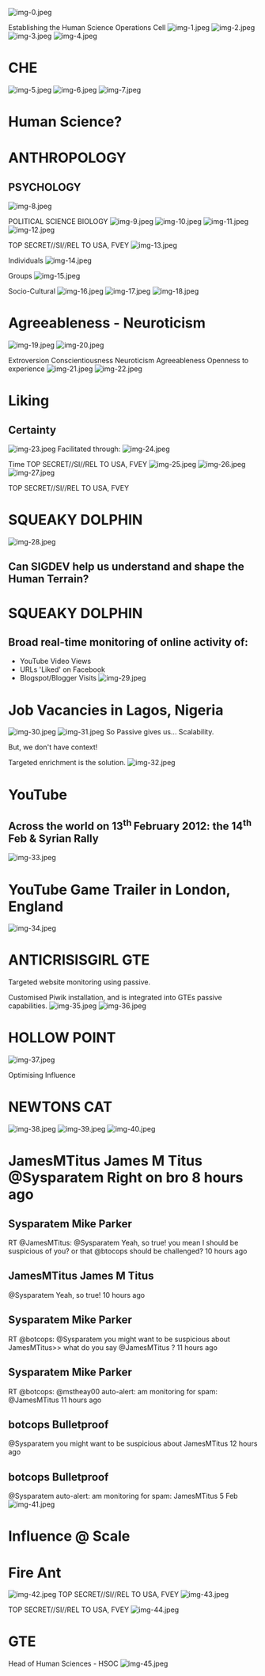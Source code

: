 ![img-0.jpeg](img-0.jpeg)

Establishing the Human Science Operations Cell
![img-1.jpeg](img-1.jpeg)
![img-2.jpeg](img-2.jpeg)
![img-3.jpeg](img-3.jpeg)
![img-4.jpeg](img-4.jpeg)

# CHE
![img-5.jpeg](img-5.jpeg)
![img-6.jpeg](img-6.jpeg)
![img-7.jpeg](img-7.jpeg)

# Human Science?
# ANTHROPOLOGY 

## PSYCHOLOGY

![img-8.jpeg](img-8.jpeg)

POLITICAL SCIENCE
BIOLOGY
![img-9.jpeg](img-9.jpeg)
![img-10.jpeg](img-10.jpeg)
![img-11.jpeg](img-11.jpeg)
![img-12.jpeg](img-12.jpeg)

TOP SECRET//SI//REL TO USA, FVEY
![img-13.jpeg](img-13.jpeg)

Individuals
![img-14.jpeg](img-14.jpeg)

Groups
![img-15.jpeg](img-15.jpeg)

Socio-Cultural
![img-16.jpeg](img-16.jpeg)
![img-17.jpeg](img-17.jpeg)
![img-18.jpeg](img-18.jpeg)

# Agreeableness - Neuroticism
![img-19.jpeg](img-19.jpeg)
![img-20.jpeg](img-20.jpeg)

Extroversion
Conscientiousness
Neuroticism
Agreeableness
Openness to experience
![img-21.jpeg](img-21.jpeg)
![img-22.jpeg](img-22.jpeg)

# Liking 

## Certainty

![img-23.jpeg](img-23.jpeg)
Facilitated through:
![img-24.jpeg](img-24.jpeg)

Time
TOP SECRET//SI//REL TO USA, FVEY
![img-25.jpeg](img-25.jpeg)
![img-26.jpeg](img-26.jpeg)
![img-27.jpeg](img-27.jpeg)

TOP SECRET//SI//REL TO USA, FVEY
# SQUEAKY DOLPHIN 

![img-28.jpeg](img-28.jpeg)

## Can SIGDEV help us understand and shape the Human Terrain?
# SQUEAKY DOLPHIN 

## Broad real-time monitoring of online activity of:

- YouTube Video Views
- URLs 'Liked' on Facebook
- Blogspot/Blogger Visits
![img-29.jpeg](img-29.jpeg)
# Job Vacancies in Lagos, Nigeria 

![img-30.jpeg](img-30.jpeg)
![img-31.jpeg](img-31.jpeg)
So Passive gives us... Scalability.

But, we don't have context!

Targeted enrichment is the solution.
![img-32.jpeg](img-32.jpeg)
# YouTube 

## Across the world on $13^{\text {th }}$ February 2012: the $14^{\text {th }}$ Feb \& Syrian Rally

![img-33.jpeg](img-33.jpeg)
# YouTube Game Trailer in London, England 

![img-34.jpeg](img-34.jpeg)
# ANTICRISISGIRL GTE 

Targeted website monitoring using passive.

Customised Piwik installation, and is integrated into GTEs passive capabilities.
![img-35.jpeg](img-35.jpeg)
![img-36.jpeg](img-36.jpeg)

# HOLLOW POINT
![img-37.jpeg](img-37.jpeg)

Optimising Influence
# NEWTONS CAT 

![img-38.jpeg](img-38.jpeg)
![img-39.jpeg](img-39.jpeg)
![img-40.jpeg](img-40.jpeg)
# JamesMTitus James M Titus @Sysparatem Right on bro 8 hours ago 

## Sysparatem Mike Parker

RT @JamesMTitus: @Sysparatem Yeah, so true! you mean I should be suspicious of you? or that @btocops should be challenged?
10 hours ago

## JamesMTitus James M Titus

@Sysparatem Yeah, so true!
10 hours ago

## Sysparatem Mike Parker

RT @botcops: @Sysparatem you might want to be suspicious about JamesMTitus>> what do you say @JamesMTitus ?
11 hours ago

## Sysparatem Mike Parker

RT @botcops: @mstheay00 auto-alert: am monitoring for spam:
@JamesMTitus
11 hours ago

## botcops Bulletproof

@Sysparatem you might want to be suspicious about JamesMTitus
12 hours ago

## botcops Bulletproof

@Sysparatem auto-alert: am monitoring for spam: JamesMTitus 5 Feb
![img-41.jpeg](img-41.jpeg)

# Influence @ Scale
# Fire Ant 

![img-42.jpeg](img-42.jpeg)
TOP SECRET//SI//REL TO USA, FVEY
![img-43.jpeg](img-43.jpeg)

TOP SECRET//SI//REL TO USA, FVEY
![img-44.jpeg](img-44.jpeg)

# GTE 

Head of Human Sciences - HSOC
![img-45.jpeg](img-45.jpeg)
